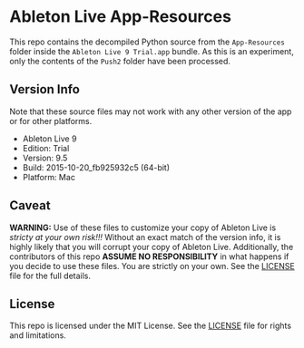 # Ableton Live App-Resources

This repo contains the decompiled Python source from the `App-Resources` folder inside the `Ableton Live 9 Trial.app` bundle. As this is an experiment, only the contents of the `Push2` folder have been processed.

## Version Info

Note that these source files may not work with any other version of the app or for other platforms.

- Ableton Live 9
- Edition: Trial
- Version: 9.5
- Build: 2015-10-20_fb925932c5 (64-bit)
- Platform: Mac

## Caveat

**WARNING:** Use of these files to customize your copy of Ableton Live is _stricty at your own risk!!!_ Without an exact match of the version info, it is highly likely that you will corrupt your copy of Ableton Live. Additionally, the contributors of this repo **ASSUME NO RESPONSIBILITY** in what happens if you decide to use these files. You are strictly on your own. See the [LICENSE](LICENSE.md) file for the full details.

## License

This repo is licensed under the MIT License. See the [LICENSE](LICENSE.md) file for rights and limitations.

